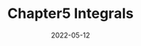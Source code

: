 ---
title: "Chapter5 Integrals"
date: 2022-05-12
tags:
 - Math
 - Calculus
categories:
 - "Calculus: Early Transcendentals"
---